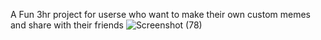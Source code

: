 A Fun 3hr project for userse who want to make their own custom memes and share with their friends
![Screenshot (78)](https://user-images.githubusercontent.com/61292543/125759020-d1b5d450-d02d-428a-8bd7-32e2d6d7f65a.png)

